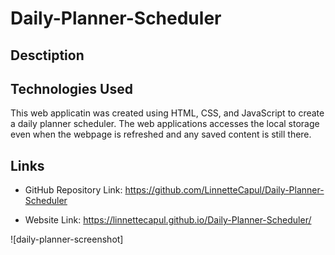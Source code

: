 # Daily-Planner-Scheduler

## Desctiption




## Technologies Used

This web applicatin was created using HTML, CSS, and JavaScript to create a daily planner scheduler. The web applications accesses the local storage even when the webpage is refreshed and any saved content is still there.


## Links

- GitHub Repository Link: https://github.com/LinnetteCapul/Daily-Planner-Scheduler

- Website Link: https://linnettecapul.github.io/Daily-Planner-Scheduler/

![daily-planner-screenshot]